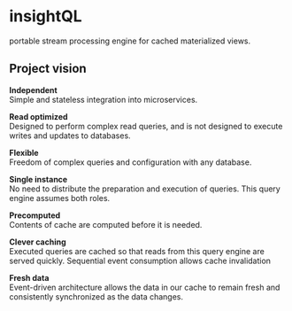 # insightQL
portable stream processing engine for cached materialized views.

## Project vision

**Independent**
<br>Simple and stateless integration into microservices. 

**Read optimized**
<br>Designed to perform complex read queries, and is not designed to execute writes and updates to databases.

**Flexible**
<br>Freedom of complex queries and configuration with any database.

**Single instance**
<br>No need to distribute the preparation and execution of queries. This query engine assumes both roles.

**Precomputed**
<br>Contents of cache are computed before it is needed.

**Clever caching**
<br>Executed queries are cached so that reads from this query engine are served quickly. Sequential event consumption allows cache invalidation

**Fresh data**
<br>Event-driven architecture allows the data in our cache to remain fresh and consistently synchronized as the data changes.

